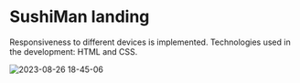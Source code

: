# SushiMan landing

 Responsiveness to different devices is implemented. Technologies used in the development: HTML and CSS.

![2023-08-26 18-45-06](https://github.com/KseniaLF/SushiMan/assets/85734272/cd287bae-460b-4453-94f2-47919d06cb66)
